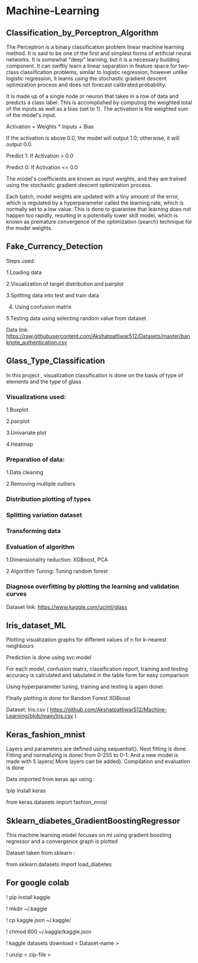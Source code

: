 # Machine-Learning

## Classification_by_Perceptron_Algorithm

The Perceptron is a binary classification problem linear machine learning method.
It is said to be one of the first and simplest forms of artificial neural networks. It is somewhat "deep" learning, but it is a necessary building component.
It can swiftly learn a linear separation in feature space for two-class classification problems, similar to logistic regression, however unlike logistic regression, it learns using the stochastic gradient descent optimization process and does not forecast calibrated probability.

It is made up of a single node or neuron that takes in a row of data and predicts a class label. This is accomplished by computing the weighted total of the inputs as well as a bias (set to 1). The activation is the weighted sum of the model's input.

Activation = Weights * Inputs + Bias

If the activation is above 0.0, the model will output 1.0; otherwise, it will output 0.0.

Predict 1: If Activation > 0.0

Predict 0: If Activation <= 0.0

The model's coefficients are known as input weights, and they are trained using the stochastic gradient descent optimization process.

Each batch, model weights are updated with a tiny amount of the error, which is regulated by a hyperparameter called the learning rate, which is normally set to a low value. This is done to guarantee that learning does not happen too rapidly, resulting in a potentially lower skill model, which is known as premature convergence of the optimization (search) technique for the model weights.

## Fake_Currency_Detection

Steps used:

1.Loading data

2.Visualization of target distribution and pairplot

3.Splitting data into test and train data

4. Using confusion matrix 

5.Testing data using selecting random value from dataset

Data link: https://raw.githubusercontent.com/Akshatpattiwar512/Datasets/master/banknote_authentication.csv

## Glass_Type_Classification

In this project , visualization classification is done on the basis of type of elements and the type of glass

### Visualizations used: 

1.Boxplot

2.pairplot

3.Univariate plot

4.Heatmap

### Preparation of data: 

1.Data cleaning

2.Removing multiple outliers

### Distribution plotting of types

### Splitting variation dataset

### Transforming data

### Evaluation of algorithm

1.Dimensionality reduction: XGBoost, PCA

2.Algorithm Tuning: Tuning random forest

### Diagnose overfitting by plotting the learning and validation curves

Dataset link: https://www.kaggle.com/uciml/glass

## Iris_dataset_ML

Plotting visualization graphs for different values of n for k-nearest neighbours

Prediction is done using svc model

For each model, confusion matrx, classification report, training and testing accuracy is calculated and tabulated in the table form for easy comparison

Using hyperparameter tuning, training and testing is again done\

FInally plotting is done for Random Forest XGBoost

Dataset: Iris.csv ( https://github.com/Akshatpattiwar512/Machine-Learning/blob/main/Iris.csv )

## Keras_fashion_mnist

Layers and parameters are defined using sequential().
Next fitting is done. 
Fitting and normalizing is done( from 0-255 to 0-1. And a new model is made with 5 layers( More layers can be added).
Compilation and evaluation is done

Data imported from keras api using :

!pip install keras

from keras.datasets import fashion_mnist

## Sklearn_diabetes_GradientBoostingRegressor

This machine learning model focuses on ml using gradient boosting regressor and a convergence graph is plotted

Dataset taken from sklearn : 

from sklearn.datasets import load_diabetes

## For google colab

! pip install kaggle

! mkdir ~/.kaggle

! cp kaggle.json ~/.kaggle/

! chmod 600 ~/.kaggle/kaggle.json

! kaggle datasets download < Dataset-name > 

! unzip < zip-file >


